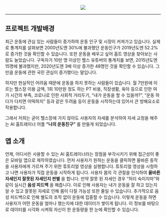 <p align="center">
  <img src="https://github.com/ha-jinwoo/CapStone-APP-ResultVideo/blob/master/Capstoneresult/app/src/main/res/mipmap-xxxhdpi/ic_launcher_foreground.png" />
</p>

----------------

## 프로젝트 개발배경

최근 운동에 관심 있는 사람들이 증가하여 운동 인구 및 시장이 커져가고 있습니다.
실제로 통계치를 살펴보면 2000년도엔 30%에 불과했던 운동인구가 2019년도엔 52.2%로 증가한 것을 확인할 수 있습니다. 또한 운동을 배우고 싶어 홈트 영상을 찾아보는 사람도 늘었습니다. 구독자가 10만 명 이상인 헬스 유튜버의 통계치를 보면, 2015년도엔 15명에 불과했지만, 2020년도엔 3배 이상 증가한 48명인 것을 확인할 수 있습니다. 그만큼 운동에 관한 국민 관심이 증가했다는 말입니다.

하지만 현실적인 어려움 때문에 운동을 하지 못하는 사람들이 있습니다. 월 7만원에 이르는 헬스장 이용 금액, 1회 10만원 정도 하는 PT 비용, 직장생활, 육아 등으로 인한 여가 시간의 부족, 코로나로 인한 사회적 거리두기, “내가 운동을 할 수 있을까?”, “운동 하다가 다치면 어떡하지” 등과 같은 두려움 등이 운동을 시작하는데 있어서 큰 방해요소로 작용합니다.

그래서 저희는 굳이 헬스장에 가지 않아도 사용자의 자세를 분석하여 자세 교정을 해주는 AI 홈트레이너 어플 __“나의 운동친구”__ 를 만들게 되었습니다.

## 앱 소개

언제, 어디서든 사용할 수 있는 AI 홈트레이너라는 장점을 부각시키기 위해 접근성이 좋은 모바일 앱으로 제작하였습니다. 먼저 사용자가 원하는 운동을 클릭하면 올바른 동작을 사용자에게 가르쳐 주기 위한 튜토리얼 영상을 실행합니다. 튜토리얼 영상을 시청하고 나면 사용자가 직접 운동을 시작하게 됩니다. 사용자 몸의 각 관절을 인식하여 __올바른 자세인지 잘못된 자세인지 판별__ 을 합니다. 만약 잘못 된 자세인 경우 “허리 숙이지마”와 같이 실시간 __음성 피드백__ 을 해줍니다. 이로 인해 사용자는 내가 운동을 잘 하고 있는지 알 수 있고 잘못된 자세로 인해 몸이 다칠 가능성 또한 줄일 수 있습니다. 추가적으로 음성 피드백으로 인해 별도의 조작 없이 운동에 집중할 수 있습니다. 이렇게 운동을 하면 사용자가 어떤 운동을 얼마나 했는지에 대한 데이터가 쌓이게 됩니다. 이 정보를 바탕으로 데이터를 시각화 시켜줘 자신이 한 운동량을 한 눈에 확인할 수 있습니다.
